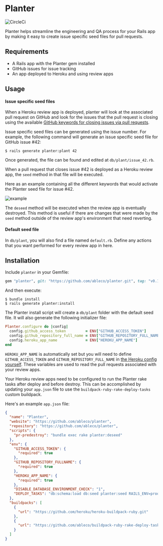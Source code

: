 # Planter
![CircleCi](https://circleci.com/gh/ableco/planter.svg?style=shield&circle-token=:circle-token)

Planter helps streamline the engineering and QA process for your Rails app by
making it easy to create issue specific seed files for pull requests.

## Requirements
- A Rails app with the Planter gem installed
- GitHub issues for issue tracking
- An app deployed to Heroku and using review apps

## Usage
#### Issue specific seed files
When a Heroku review app is deployed, planter will look at the associated pull
request on GitHub and look for the issues that the pull request is closing using
the available [GitHub keywords for closing issues via pull requests](https://help.github.com/articles/closing-issues-via-commit-messages/).

Issue specific seed files can be generated using the issue number. For example,
the following command will generate an issue specific seed file for GitHub issue #42:

    $ rails generate planter:plant 42

Once generated, the file can be found and edited at `db/plant/issue_42.rb`.

When a pull request that closes issue #42 is deployed as a Heroku review app,
the `seed` method in that file will be executed.

Here as an example containing all the different keywords that would activate
the Planter seed file for issue #42.

![example](http://i.imgur.com/DTY5TSZ.png)

The `deseed` method will be executed when the review app is eventually destroyed.
This method is useful if there are changes that were made by the `seed` method
outside of the review app's environment that need reverting.

#### Default seed file
In `db/plant`, you will also find a file named `default.rb`. Define any actions
that you want performed for every review app in here.

## Installation
Include `planter` in your Gemfile:

```ruby
gem "planter", git: "https://github.com/ableco/planter.git", tag: "v0.1.4"
```

And then execute:

    $ bundle install
    $ rails generate planter:install

The Planter install script will create a `db/plant` folder with the default seed
file. It will also generate the following initializer file:

```ruby
Planter.configure do |config|
  config.github_access_token         = ENV["GITHUB_ACCESS_TOKEN"]
  config.github_repository_full_name = ENV["GITHUB_REPOSITORY_FULL_NAME"]
  config.heroku_app_name             = ENV["HEROKU_APP_NAME"]
end
```

`HEROKU_APP_NAME` is automatically set but you will need to define `GITHUB_ACCESS_TOKEN`
and `GITHUB_REPOSITORY_FULL_NAME` in [the Heroku config yourself](https://devcenter.heroku.com/articles/config-vars).
These variables are used to read the pull requests associated with your review apps.

Your Heroku review apps need to be configured to run the Planter rake tasks after deploy
and before destroy. This can be accomplished by updating your `app.json` file to use
the `buildpack-ruby-rake-deploy-tasks` custom buildpack.

Here's an example `app.json` file:

```json
{
  "name": "Planter",
  "website": "https://github.com/ableco/planter",
  "repository": "https://github.com/ableco/planter",
  "scripts": {
    "pr-predestroy": "bundle exec rake planter:deseed"
  },
  "env": {
    "GITHUB_ACCESS_TOKEN": {
      "required": true
    },
    "GITHUB_REPOSITORY_FULLNAME": {
      "required": true
    },
    "HEROKU_APP_NAME": {
      "required": true
    },
    "DISABLE_DATABASE_ENVIRONMENT_CHECK": "1",
    "DEPLOY_TASKS": "db:schema:load db:seed planter:seed RAILS_ENV=production"
  },
  "buildpacks": [
    {
      "url": "https://github.com/heroku/heroku-buildpack-ruby.git"
    },
    {
      "url": "https://github.com/ableco/buildpack-ruby-rake-deploy-tasks"
    }
  ]
}
```
